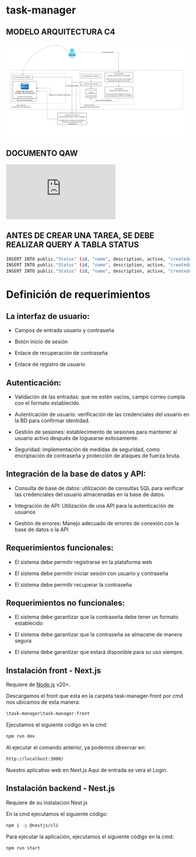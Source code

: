 # task-manager

## MODELO ARQUITECTURA C4
![C4](https://github.com/Housselins/task-manager/blob/dev/documents/C4.jpeg)

## DOCUMENTO QAW
![QAW](https://github.com/Housselins/task-manager/blob/dev/documents/QAW.pdf)

## ANTES DE CREAR UNA TAREA, SE DEBE REALIZAR QUERY A TABLA STATUS
```sh
INSERT INTO public."Status" (id, "name", description, active, "createdAt", "updatedAt") VALUES(1, 'Pendiente', NULL, true, '2024-04-26 03:47:34.000', '2024-04-26 03:47:34.000');
INSERT INTO public."Status" (id, "name", description, active, "createdAt", "updatedAt") VALUES(2, 'En progreso', NULL, true, '2024-04-26 03:47:34.000', '2024-04-26 03:47:34.000');
INSERT INTO public."Status" (id, "name", description, active, "createdAt", "updatedAt") VALUES(3, 'Finalizada', NULL, true, '2024-04-26 03:47:34.000', '2024-04-26 03:47:34.000');
```

# Definición de requerimientos 

## La interfaz de usuario: 

- Campos de entrada usuario y contraseña  

- Botón inicio de sesión 

- Enlace de recuperación de contraseña 

- Enlace de registro de usuario 

## Autenticación: 

- Validación de las entradas: que no estén vacíos, campo correo cumpla con el formato establecido. 

- Autenticación de usuario: verificación de las credenciales del usuario en la BD para confirmar identidad. 

- Gestión de sesiones: establecimiento de sesiones para mantener al usuario activo después de loguearse exitosamente. 

- Seguridad: implementación de medidas de seguridad, como encriptación de contraseña y protección de ataques de fuerza bruta. 

## Integración de la base de datos y API: 

- Consulta de base de datos: utilización de consultas SQL para verificar las credenciales del usuario almacenadas en la base de datos. 

- Integración de API: Utilización de una API para la autenticación de usuarios 

- Gestión de errores: Manejo adecuado de errores de conexión con la base de datos o la API 

## Requerimientos funcionales: 

- El sistema debe permitir registrarse en la plataforma web 

- El sistema debe permitir iniciar sesión con usuario y contraseña 

- El sistema debe permitir recuperar la contraseña  

## Requerimientos no funcionales: 

- El sistema debe garantizar que la contraseña debe tener un formato establecido  

- El sistema debe garantizar que la contraseña se almacene de manera segura 

- El sistema debe garantizar que estará disponible para su uso siempre. 



## Instalación front - Next.js

Requiere de [Node.js](https://nodejs.org/) v20+.

Descargamos el front que esta en la carpeta task-manager-front por cmd nos ubicamos de esta manera:  

```sh
\task-manager\task-manager-front
```
Ejecutamos el siguiente codigo en la cmd:

```sh
npm run dev
```
Al ejecutar el comando anterior, ya podemos observar en:

```sh
http://localhost:3000/
```

Nuestro aplicativo web en Next.js 
Aqui de entrada se vera el Login.



## Instalación backend - Nest.js

Requiere de su instalacion Nest.js

En la cmd ejecutamos el siguiente código:

```sh
npm i -g @nestjs/cli

```

Para ejecutar la aplicación, ejecutamos el siguiente código en la cmd:

```sh
npm run start

```